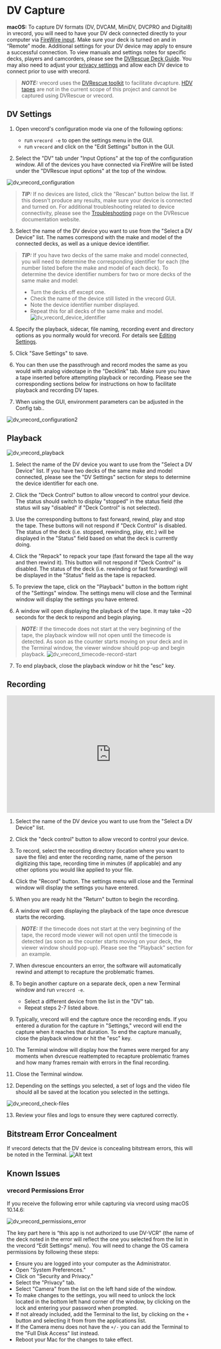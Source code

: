 # DV Capture

**macOS:** To capture DV formats (DV, DVCAM, MiniDV, DVCPRO and Digital8) in vrecord, you will need to have your DV deck connected directly to your computer via <a href="https://mipops.github.io/dvrescue/sections/dv_transfer_station.html" target="_blank">FireWire input</a>. Make sure your deck is turned on and in “Remote” mode. Additional settings for your DV device may apply to ensure a successful connection. To view manuals and settings notes for specific decks, players and camcorders, please see the <a href="https://mipops.github.io/dvrescue/sections/deck_guide.html" target="_blank">DVRescue Deck Guide</a>. You may also need to adjust your  <a href="https://mipops.github.io/dvrescue/sections/troubleshooting.html" target="_blank">privacy settings</a> and allow each DV device to connect prior to use with vrecord.

> **_NOTE:_** vrecord uses the <a href="https://github.com/mipops/dvrescue" target="_blank">DVRescue toolkit</a>  to facilitate dvcapture. <a href="https://github.com/mipops/dvrescue/issues/53" target="_blank">HDV tapes</a> are not in the current scope of this project and cannot be captured using DVRescue or vrecord.

## DV Settings

1. Open vrecord's configuration mode via one of the following options:
   - run `vrecord -e` to open the settings menu in the GUI.
   - run `vrecord` and click on the "Edit Settings" button in the GUI.

2. Select the "DV" tab under "Input Options" at the top of the configuration window. All of the devices you have connected via FireWire will be listed under the "DVRescue input options" at the top of the window.

![dv_vrecord_configuration](../dv_vrecord_configuration.jpg)

> **_TIP:_** If no devices are listed, click the "Rescan" button below the list. If this doesn't produce any results, make sure your device is connected and turned on. For additional troubleshooting related to device connectivity, please see the <a href="https://mipops.github.io/dvrescue/sections/troubleshooting.html" target="_blank">Troubleshooting</a> page on the DVRescue documentation website.

3. Select the name of the DV device you want to use from the "Select a DV Device" list. The names correspond with the make and model of the connected decks, as well as a unique device identifier. 
> **_TIP:_** If you have two decks of the same make and model connected, you will need to determine the corresponding identifier for each (the number listed before the make and model of each deck). To determine the device identifier numbers for two or more decks of the same make and model:
> - Turn the decks off except one.
> - Check the name of the device still listed in the vrecord GUI.
> - Note the device identifier number displayed.
> - Repeat this for all decks of the same make and model.
> ![dv_vrecord_device_identifier](../dv_vrecord_device_identifier.jpg)


4. Specify the playback, sidecar, file naming, recording event and directory options as you normally would for vrecord. For details see [Editing Settings](Resources/Documentation/settings.md).

5. Click "Save Settings" to save.

6. You can then use the passthrough and record modes the same as you would with analog videotape in the "Decklink" tab. Make sure you have a tape inserted before attempting playback or recording. Please see the corresponding sections below for instructions on how to facilitate playback and recording DV tapes.

7. When using the GUI, environment parameters can be adjusted in the Config tab..

![dv_vrecord_configuration2](../dv_vrecord_configuration2.jpg)



## Playback

![dv_vrecord_playback](../dv_vrecord_playback.jpg)

1. Select the name of the DV device you want to use from the "Select a DV Device" list. If you have two decks of the same make and model connected, please see the "DV Settings" section for steps to determine the device identifier for each one.

2.  Click the "Deck Control" button to allow vrecord to control your device. The status should switch to display "stopped" in the status field (the status will say "disabled" if "Deck Control" is not selected). 

3.  Use the corresponding buttons to fast forward, rewind, play and stop the tape. These buttons will not respond if "Deck Control" is disabled. The status of the deck (i.e. stopped, rewinding, play, etc.) will be displayed in the "Status" field based on what the deck is currently doing.

4. Click the "Repack" to repack your tape (fast forward the tape all the way and then rewind it). This button will not respond if "Deck Control" is disabled. The status of the deck (i.e. rewinding or fast forwarding) will be displayed in the "Status" field as the tape is repacked.

5. To preview the tape, click on the "Playback" button in the bottom right of the "Settings" window. The settings menu will close and the Terminal window will display the settings you have entered.

6. A window will open displaying the playback of the tape. It may take ~20 seconds for the deck to respond and begin playing.
> **_NOTE:_** If the timecode does not start at the very beginning of the tape, the playback window will not open until the timecode is detected. As soon as the counter starts moving on your deck and in the Terminal window, the viewer window should pop-up and begin playback. ![dv_vrecord_timecode-record-start](../dv_vrecord_timecode-record-start.gif)

7. To end playback, close the playback window or hit the "esc" key.


## Recording

<iframe width="560" height="315" src="https://www.youtube.com/embed/pmOeWWF8HPc?si=Cej8h2mH7cqEfTBT" title="YouTube video player" frameborder="0" allow="accelerometer; autoplay; clipboard-write; encrypted-media; gyroscope; picture-in-picture; web-share" referrerpolicy="strict-origin-when-cross-origin" allowfullscreen></iframe>

1. Select the name of the DV device you want to use from the "Select a DV Device" list.

2. Click the "deck control" button to allow vrecord to control your device.

3. To record, select the recording directory (location where you want to save the file) and enter the recording name, name of the person digitizing this tape, recording time in minutes (if applicable) and any other options you would like applied to your file.

4. Click the "Record" button. The settings menu will close and the Terminal window will display the settings you have entered.

5. When you are ready hit the "Return" button to begin the recording.

6. A window will open displaying the playback of the tape once dvrescue starts the recording. 
> **_NOTE:_** If the timecode does not start at the very beginning of the tape, the record mode viewer will not open until the timecode is detected (as soon as the counter starts moving on your deck, the viewer window should pop-up). Please see the "Playback" section for an example.

7. When dvrescue encounters an error, the software will automatically rewind and attempt to recapture the problematic frames.

8. To begin another capture on a separate deck, open a new Terminal window and run `vrecord -e`.
   - Select a different device from the list in the "DV" tab.
   - Repeat steps 2-7 listed above.  

9. Typically, vrecord will end the capture once the recording ends. If you entered a duration for the capture in "Settings," vrecord will end the capture when it reaches that duration. To end the capture manually, close the playback window or hit the "esc" key.

10. The Terminal window will display how the frames were merged for any moments when dvrescue reattempted to recapture problematic frames and how many frames remain with errors in the final recording. 

11. Close the Terminal window.

12. Depending on the settings you selected, a set of logs and the video file should all be saved at the location you selected in the settings.

![dv_vrecord_check-files](../dv_vrecord_check-files.jpg)


13. Review your files and logs to ensure they were captured correctly. 


## Bitstream Error Concealment
If vrecord detects that the DV device is concealing bitstream errors, this will be noted in the Terminal.
![Alt text](../dv_vrecord_bitstream_concealment.png "Detection of Bitstream Error Concealment")


## Known Issues

### vrecord Permissions Error
If you receive the following error while capturing via vrecord using macOS 10.14.6:

![dv_vrecord_permissions_error](../dv_vrecord_permissions_error.png)

The key part here is “this app is not authorized to use DV-VCR” (the name of the deck noted in the error will reflect the one you selected from the list in the vrecord “Edit Settings” menu). You will need to change the OS camera permissions by following these steps:
   - Ensure you are logged into your computer as the Administrator.
   - Open "System Preferences."
   - Click on "Security and Privacy."
   - Select the "Privacy" tab.
   - Select "Camera" from the list on the left hand side of the window.
   - To make changes to the settings, you will need to unlock the lock located in the bottom left hand corner of the window, by clicking on the lock and entering your password when prompted.
   - If not already included, add the Terminal to the list, by clicking on the `+` button and selecting it from from the applications list.
   - If the Camera menu does not have the `+/-` you can add the Terminal to the "Full Disk Access" list instead.
   - Reboot your Mac for the changes to take effect.
